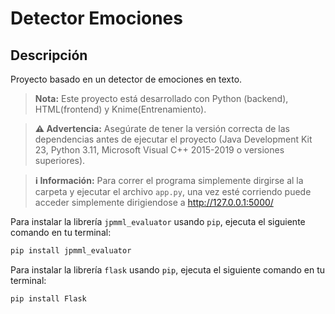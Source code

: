 # Detector Emociones

## Descripción
Proyecto basado en un detector de emociones en texto.

> **Nota:** Este proyecto está desarrollado con Python (backend), HTML(frontend) y Knime(Entrenamiento).

> **⚠️ Advertencia:** Asegúrate de tener la versión correcta de las dependencias antes de ejecutar el proyecto (Java Development Kit 23, Python 3.11, Microsoft Visual C++ 2015-2019 o versiones superiores).

> **ℹ️ Información:** Para correr el programa simplemente dirgirse al la carpeta y ejecutar el archivo `app.py`, una vez esté corriendo puede acceder simplemente dirigiendose a http://127.0.0.1:5000/

Para instalar la librería `jpmml_evaluator` usando `pip`, ejecuta el siguiente comando en tu terminal:

```bash
pip install jpmml_evaluator
```

Para instalar la librería `flask` usando `pip`, ejecuta el siguiente comando en tu terminal:
```bash
pip install Flask
```
